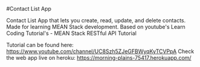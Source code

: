 #Contact List App

Contact List App that lets you create, read, update, and delete contacts.
Made for learning MEAN Stack development.
Based on youtube's Learn Coding Tutorial's - MEAN Stack RESTful API Tutorial 

Tutorial can be found here: https://www.youtube.com/channel/UC8Szh5ZJeGFBWyqKyTCVPpA
Check the web app live on heroku: https://morning-plains-75417.herokuapp.com/